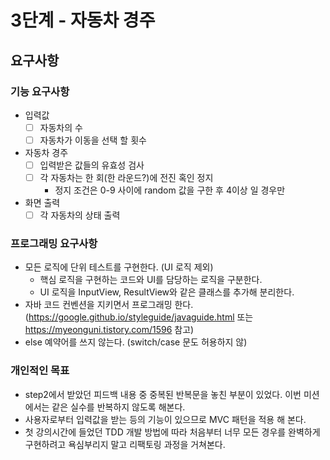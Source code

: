 # 3단계 - 자동차 경주
  
## 요구사항

### 기능 요구사항

* 입력값
  - [ ] 자동차의 수
  - [ ] 자동차가 이동을 선택 할 횟수
* 자동차 경주
  - [ ] 입력받은 값들의 유효성 검사
  - [ ] 각 자동차는 한 회(한 라운드?)에 전진 혹인 정지
    * 정지 조건은 0-9 사이에 random 값을 구한 후 4이상 일 경우만  
* 화면 출력 
  - [ ] 각 자동차의 상태 출력
  
### 프로그래밍 요구사항

* 모든 로직에 단위 테스트를 구현한다. (UI 로직 제외)
  * 핵심 로직을 구현하는 코드와 UI를 담당하는 로직을 구분한다.
  * UI 로직을 InputView, ResultView와 같은 클래스를 추가해 분리한다.
* 자바 코드 컨벤션을 지키면서 프로그래밍 한다. (https://google.github.io/styleguide/javaguide.html 또는 https://myeonguni.tistory.com/1596 참고)
* else 예약어를 쓰지 않는다. (switch/case 문도 허용하지 않)
  
### 개인적인 목표

* step2에서 받았던 피드백 내용 중 중복된 반복문을 놓친 부분이 있었다. 이번 미션에서는 같은 실수를 반복하지 않도록 해본다.
* 사용자로부터 입력값을 받는 등의 기능이 있으므로 MVC 패턴을 적용 해 본다.
* 첫 강의시간에 들었던 TDD 개발 방법에 따라 처음부터 너무 모든 경우를 완벽하게 구현하려고 욕심부리지 말고 리팩토링 과정을 거쳐본다.